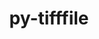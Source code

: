---
title: "py-tifffile"
layout: cache
categories: [package, develop]
meta: {"compilers": ["none"], "num_specs": 18, "num_specs_by_stack": {"data-vis-sdk": 9, "e4s": 9, "root": 18}, "oss": ["ubuntu20.04", "ubuntu22.04"], "platforms": ["linux"], "stacks": ["data-vis-sdk", "e4s", "root"], "targets": ["x86_64_v3"], "versions": ["2024.8.30"]}
spec_details: [{"compiler": "none", "hash": "3nttd4ri5tfiu7mzjfbqmu57d5rahyvj", "os": "ubuntu20.04", "platform": "linux", "size": "-", "stacks": ["data-vis-sdk", "root"], "target": "x86_64_v3", "variants": ["build_system=python_pip"], "versions": ["2024.8.30"]}, {"compiler": "none", "hash": "4xwnsptjvepzw3bf5mcplrjmnkm3p3ne", "os": "ubuntu22.04", "platform": "linux", "size": "-", "stacks": ["e4s", "root"], "target": "x86_64_v3", "variants": ["build_system=python_pip"], "versions": ["2024.8.30"]}, {"compiler": "none", "hash": "66u5vvkznick3lvwtimxiuwsw7a4cdf6", "os": "ubuntu20.04", "platform": "linux", "size": "-", "stacks": ["data-vis-sdk", "root"], "target": "x86_64_v3", "variants": ["build_system=python_pip"], "versions": ["2024.8.30"]}, {"compiler": "none", "hash": "6ue5tohnjd7i6vuilxtxjrppalabosig", "os": "ubuntu22.04", "platform": "linux", "size": "-", "stacks": ["e4s", "root"], "target": "x86_64_v3", "variants": ["build_system=python_pip"], "versions": ["2024.8.30"]}, {"compiler": "none", "hash": "cqwkkouegtgt6zxgwqjjxskeydtk5hhy", "os": "ubuntu22.04", "platform": "linux", "size": "-", "stacks": ["e4s", "root"], "target": "x86_64_v3", "variants": ["build_system=python_pip"], "versions": ["2024.8.30"]}, {"compiler": "none", "hash": "efeiexn5mvwvcfhyxu4kenfdoiczl52x", "os": "ubuntu20.04", "platform": "linux", "size": "-", "stacks": ["data-vis-sdk", "root"], "target": "x86_64_v3", "variants": ["build_system=python_pip"], "versions": ["2024.8.30"]}, {"compiler": "none", "hash": "h77gfjjz4oos46v2poynbzaxzcqm5m5r", "os": "ubuntu20.04", "platform": "linux", "size": "-", "stacks": ["data-vis-sdk", "root"], "target": "x86_64_v3", "variants": ["build_system=python_pip"], "versions": ["2024.8.30"]}, {"compiler": "none", "hash": "iusmlbvkx5bfk4mwtuz5adx2zcublbz4", "os": "ubuntu20.04", "platform": "linux", "size": "-", "stacks": ["data-vis-sdk", "root"], "target": "x86_64_v3", "variants": ["build_system=python_pip"], "versions": ["2024.8.30"]}, {"compiler": "none", "hash": "jnmduayazuuaiua27qeywebvp37xbqo3", "os": "ubuntu22.04", "platform": "linux", "size": "-", "stacks": ["e4s", "root"], "target": "x86_64_v3", "variants": ["build_system=python_pip"], "versions": ["2024.8.30"]}, {"compiler": "none", "hash": "klxf3t6oqywlbijflhiu54ornh3qahxa", "os": "ubuntu22.04", "platform": "linux", "size": "-", "stacks": ["e4s", "root"], "target": "x86_64_v3", "variants": ["build_system=python_pip"], "versions": ["2024.8.30"]}, {"compiler": "none", "hash": "m4mn2uryxdt2pkks3rmioiexdeu4lxdh", "os": "ubuntu22.04", "platform": "linux", "size": "-", "stacks": ["e4s", "root"], "target": "x86_64_v3", "variants": ["build_system=python_pip"], "versions": ["2024.8.30"]}, {"compiler": "none", "hash": "ofwfvglqr65w2jz2qydygaogiknj5ku7", "os": "ubuntu20.04", "platform": "linux", "size": "-", "stacks": ["data-vis-sdk", "root"], "target": "x86_64_v3", "variants": ["build_system=python_pip"], "versions": ["2024.8.30"]}, {"compiler": "none", "hash": "r7qal6ziagqqpa32noasfitbcngq6qh2", "os": "ubuntu22.04", "platform": "linux", "size": "-", "stacks": ["e4s", "root"], "target": "x86_64_v3", "variants": ["build_system=python_pip"], "versions": ["2024.8.30"]}, {"compiler": "none", "hash": "v2comfngnkyduwtxoyeoydnsrdxssj6s", "os": "ubuntu22.04", "platform": "linux", "size": "-", "stacks": ["e4s", "root"], "target": "x86_64_v3", "variants": ["build_system=python_pip"], "versions": ["2024.8.30"]}, {"compiler": "none", "hash": "yjq22ihjact75ysidyffeb3fg3z55ddw", "os": "ubuntu20.04", "platform": "linux", "size": "-", "stacks": ["data-vis-sdk", "root"], "target": "x86_64_v3", "variants": ["build_system=python_pip"], "versions": ["2024.8.30"]}, {"compiler": "none", "hash": "yuvbldqlkb5amjfqcksdqgfdttejpcq5", "os": "ubuntu20.04", "platform": "linux", "size": "-", "stacks": ["data-vis-sdk", "root"], "target": "x86_64_v3", "variants": ["build_system=python_pip"], "versions": ["2024.8.30"]}, {"compiler": "none", "hash": "z6bm5slfw5gf6fwj7kk4zouebwyu5tbl", "os": "ubuntu22.04", "platform": "linux", "size": "-", "stacks": ["e4s", "root"], "target": "x86_64_v3", "variants": ["build_system=python_pip"], "versions": ["2024.8.30"]}, {"compiler": "none", "hash": "zqhxcqo74cz7xqewwft5edfzr4vcauik", "os": "ubuntu20.04", "platform": "linux", "size": "-", "stacks": ["data-vis-sdk", "root"], "target": "x86_64_v3", "variants": ["build_system=python_pip"], "versions": ["2024.8.30"]}]
---